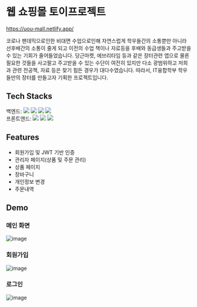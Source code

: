 # 웹 쇼핑몰 토이프로젝트

https://uou-mall.netlify.app/

코로나 팬데믹으로인한 비대면 수업으로인해 자연스럽게 학우들간의 소통뿐만 아니라 선후배간의 소통이 줄게 되고 이전의 수업 책이나 자료등을 후배와 동급생들과 주고받을 수 있는 기회가 줄어들었습니다.
당근마켓, 에브리타임 등과 같은 장터관련 앱으로 물론 필요한 것들을 사고팔고 주고받을 수 있는 수단이 여전히 있지만 다소 광범위하고 저희과 관련 전공책, 자료 등은 찾기 힘든 경우가 대다수였습니다. 
따라서, IT융합학부 학우들만의 장터를 만들고자 기획한 프로젝트입니다.


## Tech Stacks
<div>
<row>
백엔드: 
<img src="https://img.shields.io/badge/Java-007396?style=flat-square&logo=Java&logoColor=white"/>
<img src="https://img.shields.io/badge/Spring Boot-6DB33F?style=flat-square&logo=Spring Boot&logoColor=white"/>
<img src="https://img.shields.io/badge/MariaDB-003545?style=flat-square&logo=MariaDB&logoColor=white"/>
<img src="https://img.shields.io/badge/Redis-DC382D?style=flat-square&logo=Redis&logoColor=white"/>
</row>
</div>
<div>
<row>
프론트엔드: 
<img src="https://img.shields.io/badge/Javascript-F7DF1E?style=flat-square&logo=Javascript&logoColor=white"/>
<img src="https://img.shields.io/badge/React-61DAFB?style=flat-square&logo=React&logoColor=white"/>
<img src="https://img.shields.io/badge/Redux-764ABC?style=flat-square&logo=Redux&logoColor=white"/>
</row>
</div>

## Features
- 회원가입 및 JWT 기반 인증
- 관리자 페이지(상품 및 주문 관리)
- 상품 페이지
- 장바구니
- 개인정보 변경
- 주문내역

## Demo

### 메인 화면
![image](https://user-images.githubusercontent.com/111430281/223153232-200192d6-6381-4fb5-ba76-ee75e0bfcd2c.jpg)

### 회원가입
![image](https://user-images.githubusercontent.com/111430281/223152589-c7c834fc-946e-430f-8552-d1060d3dc744.jpg)

### 로그인
![image](https://user-images.githubusercontent.com/111430281/223153849-4d851324-3841-4e43-a0c4-edc4dd2f745c.jpg)
